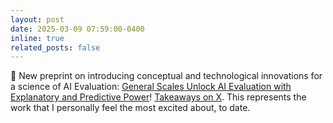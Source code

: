 ```yaml
---
layout: post
date: 2025-03-09 07:59:00-0400
inline: true
related_posts: false
---
```


📜 New preprint on introducing conceptual and technological innovations for a science of AI Evaluation: [General Scales Unlock AI Evaluation with Explanatory and Predictive Power]([https://www.nature.com/articles/s41586-024-07930-y](https://arxiv.org/abs/2503.06378))! [Takeaways on X](https://x.com/lexin_zhou/status/1899271596264825308). This represents the work that I personally feel the most excited about, to date.



